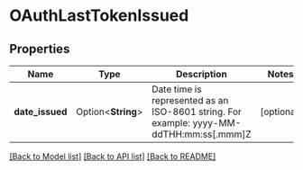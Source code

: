 # OAuthLastTokenIssued

## Properties

Name | Type | Description | Notes
------------ | ------------- | ------------- | -------------
**date_issued** | Option<**String**> | Date time is represented as an ISO-8601 string. For example: yyyy-MM-ddTHH:mm:ss[.mmm]Z | [optional]

[[Back to Model list]](../README.md#documentation-for-models) [[Back to API list]](../README.md#documentation-for-api-endpoints) [[Back to README]](../README.md)


